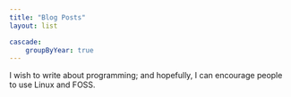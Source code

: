 ```yaml
---
title: "Blog Posts"
layout: list

cascade:
    groupByYear: true
---
```


I wish to write about programming; and hopefully, I can encourage people to use Linux and FOSS.